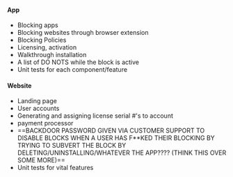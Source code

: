  
#### App
- Blocking apps
- Blocking websites through browser extension
- Blocking Policies
- Licensing, activation
- Walkthrough installation
- A list of DO NOTS while the block is active
- Unit tests for each component/feature

#### Website
- Landing page
- User accounts
- Generating and assigning license serial #'s to account
- payment processor
- ==BACKDOOR PASSWORD GIVEN VIA CUSTOMER SUPPORT TO DISABLE BLOCKS WHEN A USER HAS F\*\*KED THEIR BLOCKING BY TRYING TO SUBVERT THE BLOCK BY DELETING/UNINSTALLING/WHATEVER THE APP???? (THINK THIS OVER SOME MORE)==
- Unit tests for vital features

